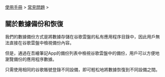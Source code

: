 [使用手冊](/dragonnest/drawnote/manual/zh-tw) > [常見問題](/dragonnest/drawnote/manual/zh-tw/q_a) >

關於數據備份和恢復
---
我們的數據備份方式是將數據存儲在谷歌雲盤的私有應用程序目錄中，因此用戶無法直接在谷歌雲盤中檢視備份內容。

但是，通過在吾繪筆記App的備份列表中檢視谷歌雲盤中的備份，用戶可以方便地瀏覽備份的應用程序數據。

只需使用相同的谷歌賬號登錄不同設備，即可輕松地將數據恢復到不同設備之間。